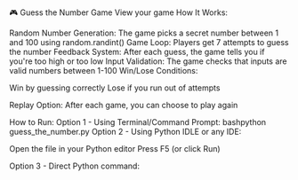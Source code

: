 🎮 Guess the Number Game
View your game
How It Works:

Random Number Generation: The game picks a secret number between 1 and 100 using random.randint()
Game Loop: Players get 7 attempts to guess the number
Feedback System: After each guess, the game tells you if you're too high or too low
Input Validation: The game checks that inputs are valid numbers between 1-100
Win/Lose Conditions:

Win by guessing correctly
Lose if you run out of attempts


Replay Option: After each game, you can choose to play again

How to Run:
Option 1 - Using Terminal/Command Prompt:
bashpython guess_the_number.py
Option 2 - Using Python IDLE or any IDE:

Open the file in your Python editor
Press F5 (or click Run)

Option 3 - Direct Python command: